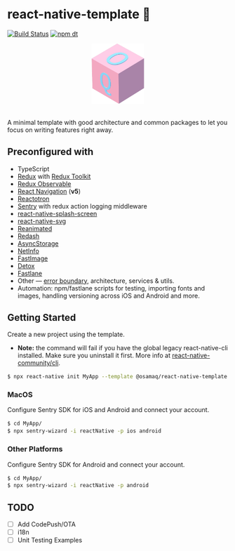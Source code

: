 # react-native-template 🌠

[![Build Status](https://travis-ci.com/osamaq/react-native-template.svg?branch=master)](https://travis-ci.com/osamaq/react-native-template)
[![npm dt](https://img.shields.io/npm/dt/@osamaq/react-native-template.svg)](https://www.npmjs.com/package/@osamaq/react-native-template)

<div align="center">
    <img src="icon.png" alt="Logo" width="24%">
</div>
<br/>

A minimal template with good architecture and common packages to let you focus on writing features right away.

## Preconfigured with

- TypeScript
- [Redux](https://redux.js.org/) with [Redux Toolkit](https://redux-toolkit.js.org/)
- [Redux Observable](https://redux-observable.js.org/)
- [React Navigation](https://reactnavigation.org/) (**v5**)
- [Reactotron](https://github.com/infinitered/reactotron)
- [Sentry](https://docs.sentry.io/platforms/react-native/) with redux action logging middleware
- [react-native-splash-screen](https://github.com/crazycodeboy/react-native-splash-screen)
- [react-native-svg](https://github.com/react-native-community/react-native-svg)
- [Reanimated](https://software-mansion.github.io/react-native-reanimated/)
- [Redash](https://wcandillon.github.io/react-native-redash/)
- [AsyncStorage](https://github.com/react-native-community/async-storage)
- [NetInfo](https://github.com/react-native-community/react-native-netinfo)
- [FastImage](https://github.com/DylanVann/react-native-fast-image)
- [Detox](https://github.com/wix/Detox)
- [Fastlane](http://fastlane.tools/)
- Other — [error boundary](https://reactjs.org/docs/error-boundaries.html), architecture, services & utils.
- Automation: npm/fastlane scripts for testing, importing fonts and images, handling versioning across iOS and Android and more.

## Getting Started

Create a new project using the template.

- **Note:** the command will fail if you have the global legacy react-native-cli installed. Make sure you uninstall it first. More info at [react-native-community/cli](https://github.com/react-native-community/cli#about).

```bash
$ npx react-native init MyApp --template @osamaq/react-native-template
```

### MacOS

Configure Sentry SDK for iOS and Android and connect your account.

```bash
$ cd MyApp/
$ npx sentry-wizard -i reactNative -p ios android
```

### Other Platforms

Configure Sentry SDK for Android and connect your account.

```bash
$ cd MyApp/
$ npx sentry-wizard -i reactNative -p android
```

## TODO

- [ ] Add CodePush/OTA
- [ ] i18n
- [ ] Unit Testing Examples
